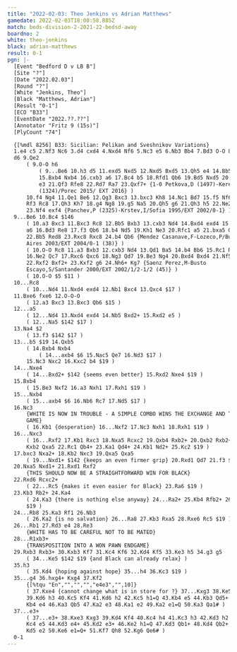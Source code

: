 ```yaml
---
title: "2022-02-03: Theo Jenkins vs Adrian Matthews"
gamedate: 2022-02-03T18:08:58.885Z
match: beds-division-2-2021-22-bedsd-away
boardno: 2
white: theo-jenkins
black: adrian-matthews
result: 0-1
pgn: |-
  [Event "Bedford D v LB B"]
  [Site "?"]
  [Date "2022.02.03"]
  [Round "?"]
  [White "Jenkins, Theo"]
  [Black "Matthews, Adrian"]
  [Result "0-1"]
  [ECO "B33"]
  [EventDate "2022.??.??"]
  [Annotator "Fritz 9 (15s)"]
  [PlyCount "74"]

  {[%mdl 8256] B33: Sicilian: Pelikan and Sveshnikov Variations} 
  1.e4 c5 2.Nf3 Nc6 3.d4 cxd4 4.Nxd4 Nf6 5.Nc3 e5 6.Nb3 Bb4 7.Bd3 O-O 8.Bd2 
  d6 9.Qe2 
      ( 9.O-O h6 
          ( 9...Be6 10.h3 d5 11.exd5 Nxd5 12.Nxd5 Bxd5 13.Qh5 e4 14.Bb5 Bxb3
          15.Bxb4 Nxb4 16.cxb3 a6 17.Bc4 b5 18.Rfd1 Qb6 19.Bd5 Nxd5 20.Qxd5 
          e3 21.Qf3 Rfe8 22.Rd7 Ra7 23.Qxf7+ {1-0 Petkova,D (1497)-Kerem,K 
          (1324)/Porec 2015/ EXT 2016} )
      10.f4 Ng4 11.Qe1 Be6 12.Qg3 Bxc3 13.bxc3 Kh8 14.Nc1 Bd7 15.f5 Nf6 16.
      Rf3 Rc8 17.Qh3 Kh7 18.g4 Ng8 19.g5 Na5 20.Qh5 g6 21.Qh3 h5 22.Ne2 f6 
      23.Nf4 exf4 {Panchev,P (2325)-Krstev,I/Sofia 1995/EXT 2002/0-1} )
  9...Be6 10.Bc4 $146 
      ( 10.a3 Bxc3 11.Bxc3 Rc8 12.Bb5 Bxb3 13.cxb3 Nd4 14.Bxd4 exd4 15.O-O 
      a6 16.Bd3 Re8 17.f3 Qb6 18.b4 Nd5 19.Kh1 Ne3 20.Rfc1 a5 21.bxa5 Qxa5 
      22.Bb5 Red8 23.Rxc8 Rxc8 24.b4 Qb6 {Mendez Casanave,F-Lozeco,P/Buenos 
      Aires 2003/EXT 2004/0-1 (38)} )
      ( 10.O-O Rc8 11.a3 Bxb3 12.cxb3 Nd4 13.Qd1 Ba5 14.b4 Bb6 15.Rc1 Rc6 
      16.Ne2 Qc7 17.Rxc6 Qxc6 18.Ng3 Qd7 19.Be3 Ng4 20.Bxd4 Bxd4 21.Nf5 Nxf2
      22.Rxf2 Bxf2+ 23.Kxf2 g6 24.Nh6+ Kg7 {Saenz Perez,M-Busto 
      Escayo,S/Santander 2000/EXT 2002/1/2-1/2 (45)} )
      ( 10.O-O $5 $11 )
  10...Rc8 
      ( 10...Nd4 11.Nxd4 exd4 12.Nb1 Bxc4 13.Qxc4 $17 )
  11.Bxe6 fxe6 12.O-O-O 
      ( 12.a3 Bxc3 13.Bxc3 Qb6 $15 )
  12...a5 
      ( 12...Nd4 13.Nxd4 exd4 14.Nb5 Bxd2+ 15.Rxd2 e5 )
      ( 12...Na5 $142 $17 )
  13.Na4 $2 
      ( 13.f3 $142 $17 )
  13...b5 $19 14.Qxb5 
      ( 14.Bxb4 Nxb4 
          ( 14...axb4 $6 15.Nac5 Qe7 16.Nd3 $17 )
      15.Nc3 Nxc2 16.Kxc2 b4 $19 )
  14...Nxe4 
      ( 14...Bxd2+ $142 {seems even better} 15.Rxd2 Nxe4 $19 )
  15.Bxb4 
      ( 15.Be3 Nxf2 16.a3 Nxh1 17.Rxh1 $19 )
  15...Nxb4 
      ( 15...axb4 $6 16.Nb6 Rc7 17.Nd5 $17 )
  16.Nc3 
      {WHITE IS NOW IN TROUBLE - A SIMPLE COMBO WINS THE EXCHANGE AND THE 
      GAME}
      ( 16.Kb1 {desperation} 16...Nxf2 17.Nc3 Nxh1 18.Rxh1 $19 )
  16...Nxc3 
      ( 16...Rxf2 17.Kb1 Rxc3 18.Nxa5 Rcxc2 19.Qxb4 Rxb2+ 20.Qxb2 Rxb2+ 21.
      Kxb2 Qxa5 22.Rc1 Qb4+ 23.Ka1 Qd4+ 24.Kb1 Nd2+ 25.Kc2 $19 )
  17.bxc3 Nxa2+ 18.Kb2 Nxc3 19.Qxa5 Qxa5 
      ( 19...Nxd1+ $142 {keeps an even firmer grip} 20.Rxd1 Qd7 21.f3 $19 )
  20.Nxa5 Nxd1+ 21.Rxd1 Rxf2 
      {THIS SHOULD NOW BE A STRAIGHTFORWARD WIN FOR BLACK}
  22.Rxd6 Rcxc2+ 
      ( 22...Rc5 {makes it even easier for Black} 23.Ra6 $19 )
  23.Kb3 Rb2+ 24.Ka4 
      ( 24.Ka3 {there is nothing else anyway} 24...Ra2+ 25.Kb4 Rfb2+ 26.Nb3 
      $19 )
  24...Rb8 25.Ka3 Rf1 26.Nb3 
      ( 26.Ka2 {is no salvation} 26...Ra8 27.Kb3 Rxa5 28.Rxe6 Rc5 $19 )
  26...Rb1 27.Rd3 e4 28.Re3 
      {WHITE HAS TO BE CAREFUL NOT TO BE MATED}
  28...R1xb3+ 
      {TRANSPOSITION INTO A WON PAWN ENDGAME}
  29.Rxb3 Rxb3+ 30.Kxb3 Kf7 31.Kc4 Kf6 32.Kd4 Kf5 33.Ke3 h5 34.g3 g5 
      ( 34...Ke5 $142 $19 {and Black can already relax} )
  35.h3 
      ( 35.Kd4 {hoping against hope} 35...h4 36.Kc3 $19 )
  35...g4 36.hxg4+ Kxg4 37.Kf2 
      {[%tqu "En","","","","e4e3","",10]}
      ( 37.Kxe4 {cannot change what is in store for ?} 37...Kxg3 38.Ke5 h4 
      39.Kd6 h3 40.Kc5 Kf4 41.Kd6 h2 42.Kc5 h1=Q 43.Kb4 e5 44.Kb3 Qd5+ 45.
      Kb4 e4 46.Ka3 Qb5 47.Ka2 e3 48.Ka1 e2 49.Ka2 e1=Q 50.Ka3 Qa1# )
  37...e3+ 
      ( 37...e3+ 38.Kxe3 Kxg3 39.Kd4 Kf4 40.Kc4 h4 41.Kc3 h3 42.Kd3 h2 43.
      Kc4 e5 44.Kd3 e4+ 45.Kd2 e3+ 46.Ke2 h1=Q 47.Kd3 Qb1+ 48.Kd4 Qb2+ 49.
      Kd5 e2 50.Ke6 e1=Q+ 51.Kf7 Qh8 52.Kg6 Qe6# )
  0-1
---
```

